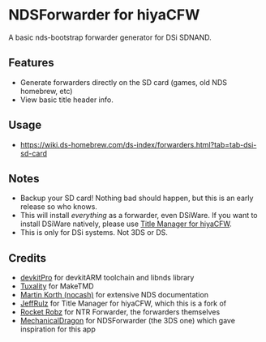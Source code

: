 # NDSForwarder for hiyaCFW
A basic nds-bootstrap forwarder generator for DSi SDNAND.

## Features
- Generate forwarders directly on the SD card (games, old NDS homebrew, etc)
- View basic title header info.

## Usage
- https://wiki.ds-homebrew.com/ds-index/forwarders.html?tab=tab-dsi-sd-card

## Notes
- Backup your SD card! Nothing bad should happen, but this is an early release so who knows.
- This will install *everything* as a forwarder, even DSiWare. If you want to install DSiWare natively, please use [Title Manager for hiyaCFW](https://github.com/JeffRulz/TMFH).
- This is only for DSi systems. Not 3DS or DS.

## Credits

- [devkitPro](https://devkitpro.org/) for devkitARM toolchain and libnds library
- [Tuxality](https://github.com/Tuxality/maketmd) for MakeTMD
- [Martin Korth (nocash)](https://problemkaputt.de/gbatek.htm) for extensive NDS documentation
- [JeffRulz](https://github.com/JeffRulz/TMFH) for Title Manager for hiyaCFW, which this is a fork of
- [Rocket Robz](https://github.com/RocketRobz/NTR_Forwarder) for NTR Forwarder, the forwarders themselves
- [MechanicalDragon](https://github.com/MechanicalDragon0687/NDSForwarder) for NDSForwarder (the 3DS one) which gave inspiration for this app
